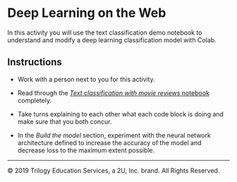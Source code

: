 # Deep Learning on the Web

In this activity you will use the text classification demo notebook to understand and modify a deep learning classification model with Colab.

## Instructions

* Work with a person next to you for this activity.

* Read through the [ _Text classification with movie reviews_ notebook](https://colab.research.google.com/github/tensorflow/docs/blob/master/site/en/tutorials/keras/text_classification.ipynb) completely.

* Take turns explaining to each other what each code block is doing and make sure that you both concur.

* In the _Build the model_ section, experiment with the neural network architecture defined to increase the accuracy of the model and decrease loss to the maximum extent possible.

---

© 2019 Trilogy Education Services, a 2U, Inc. brand. All Rights Reserved.
